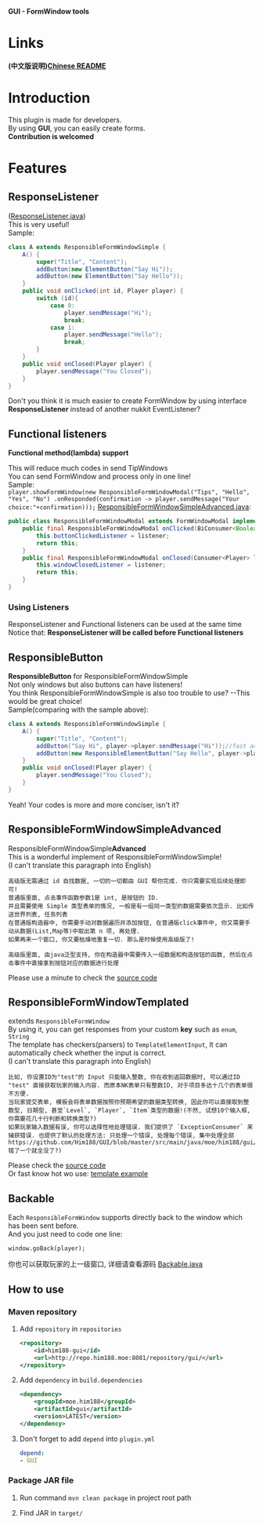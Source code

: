 **GUI - FormWindow tools**
# Links
**(中文版说明)**[**Chinese README**](https://github.com/Him188/GUI/blob/master/README-chs.md)

# Introduction

This plugin is made for developers.  
By using **GUI**, you can easily create forms.  
**Contribution is welcomed**

# Features

## ResponseListener

  ([ResponseListener.java](https://github.com/Him188/GUI/blob/master/src/main/java/moe/him188/gui/window/listener/response/ResponseListener.java))  
  This is very useful!  
    Sample:
  ```java
  class A extends ResponsibleFormWindowSimple {
      A() {
          super("Title", "Content");
          addButton(new ElementButton("Say Hi"));
          addButton(new ElementButton("Say Hello"));
      }
      public void onClicked(int id, Player player) {
          switch (id){
              case 0:
                  player.sendMessage("Hi");
                  break;
              case 1:
                  player.sendMessage("Hello");
                  break;
          }
      }
      public void onClosed(Player player) {
          player.sendMessage("You Closed");
      }
  }
  ```

  Don't you think it is much easier to create FormWindow by using interface **ResponseListener** instead of another nukkit EventListener?

## Functional listeners

  **Functional method(lambda) support**

  This will reduce much codes in send TipWindows  
  You can send FormWindow and process only in one line!  
  Sample:  
  `
  player.showFormWindow(new ResponsibleFormWindowModal("Tips", "Hello", "Yes", "No")
.onResponded(confirmation -> player.sendMessage("Your choice:"+confirmation)));
  `
  [ResponsibleFormWindowSimpleAdvanced.java](src/main/java/moe/him188/gui/window/ResponsibleFormWindowSimpleAdvanced.java):
  ```java
  public class ResponsibleFormWindowModal extends FormWindowModal implements Backable, ResponseListenerModal {
      public final ResponsibleFormWindowModal onClicked(BiConsumer<Boolean, Player> listener) {
          this.buttonClickedListener = listener;
          return this;
      }
      public final ResponsibleFormWindowModal onClosed(Consumer<Player> listener) {
          this.windowClosedListener = listener;
          return this;
      }
  }
  ```
### Using Listeners

  ResponseListener and Functional listeners can be used at the same time  
  Notice that: **ResponseListener will be called before Functional listeners**

## **ResponsibleButton**
  **ResponsibleButton** for ResponsibleFormWindowSimple  
  Not only windows but also buttons can have listeners!  
  You think ResponsibleFormWindowSimple is also too trouble to use? --This would be great choice!  
  Sample(comparing with the sample above):

  ```java
  class A extends ResponsibleFormWindowSimple {
      A() {
          super("Title", "Content");
          addButton("Say Hi", player->player.sendMessage("Hi"));//fast addButton
          addButton(new ResponsibleElementButton("Say Hello", player->player.sendMessage("Hello")));//common addButton
      }
      public void onClosed(Player player) {
          player.sendMessage("You Closed");
      }
  }
  ```
  Yeah! Your codes is more and more conciser, isn't it?

## ResponsibleFormWindowSimpleAdvanced

  ResponsibleFormWindowSimple**Advanced**  
  This is a wonderful implement of ResponsibleFormWindowSimple!  
   (I can't translate this paragraph  into English)
  ```text
  高级版无需通过 id 自找数据, 一切的一切都由 GUI 帮你完成. 你只需要实现后续处理即可!
  普通版里面, 点击事件函数参数1是 int, 是按钮的 ID.
  并且需要使用 Simple 类型表单的情况, 一般是有一组同一类型的数据需要依次显示. 比如传送世界列表, 任务列表
  在普通版构造器中, 你需要手动对数据遍历并添加按钮, 在普通版click事件中, 你又需要手动从数据(List,Map等)中取出第 n 项, 再处理.
  如果再来一个窗口, 你又要枯燥地重复一切. 那么是时候使用高级版了!

  高级版里面, 由java泛型支持, 你在构造器中需要传入一组数据和构造按钮的函数, 然后在点击事件中直接拿到按钮对应的数据进行处理
  ```
  Please use a minute to check the [source code](src/main/java/moe/him188/gui/window/ResponsibleFormWindowSimpleAdvanced.java)

## ResponsibleFormWindowTemplated

  extends `ResponsibleFormWindow`  
  By using it, you can get responses from your custom **key** such as `enum`, `String`  
  The template has checkers(parsers) to `TemplateElementInput`, It can automatically check whether the input is correct.  
  (I can't translate this paragraph  into English)
  ```
  比如, 你设置ID为"test"的 Input 只能输入整数, 你在收到返回数据时, 可以通过ID "test" 直接获取玩家的输入内容. 而原本NK表单只有整数ID, 对于项目多达十几个的表单很不方便.
  当玩家提交表单, 模板会将表单数据按照你预期希望的数据类型转换, 因此你可以直接取到整数型, 日期型, 甚至`Level`, `Player`, `Item`类型的数据!(不然, 试想10个输入框, 你需要花几十行判断和转换类型?)
  如果玩家输入数据有误, 你可以选择性地处理错误. 我们提供了 `ExceptionConsumer` 来捕获错误. 也提供了默认的处理方法: 只处理一个错误, 处理每个错误, 集中处理全部https://github.com/Him188/GUI/blob/master/src/main/java/moe/him188/gui/window/ResponsibleFormWindowSimpleAdvanced.java错了一个就全没了?)
  ```
  Please check the [source code](src/main/java/moe/him188/gui/window/ResponsibleFormWindowTemplated.java)  
  Or fast know hot wo use: [template example](TemplateExample.md)

## Backable
  Each `ResponsibleFormWindow` supports directly back to the window which has been sent before.  
  And you just need to code one line:
  ```
  window.goBack(player);
  ```
  你也可以获取玩家的上一级窗口, 详细请查看源码 [Backable.java](https://github.com/Him188/GUI/blob/master/src/main/java/moe/him188/gui/utils/Backable.java)

## How to use
### Maven repository

1. Add `repository` in `repositories`
    ```xml
    <repository>
        <id>him188-gui</id>
        <url>http://repo.him188.moe:8081/repository/gui/</url>
    </repository>
    ```
2. Add `dependency` in `build.dependencies`
    ```xml
    <dependency>
        <groupId>moe.him188</groupId>
        <artifactId>gui</artifactId>
        <version>LATEST</version>
    </dependency>
    ```
3. Don't forget to add `depend` into `plugin.yml`
    ```yaml
    depend:
    - GUI
    ```

### Package JAR file

1. Run command `mvn clean package` in project root path

2. Find JAR in `target/`

